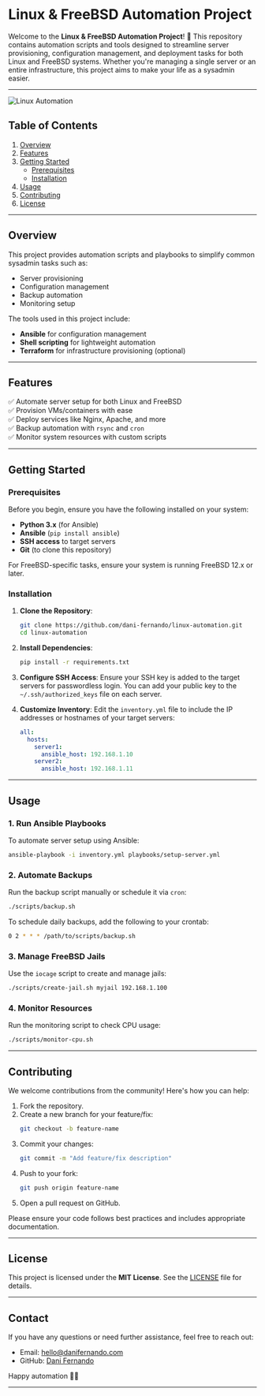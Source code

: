 # **Linux & FreeBSD Automation Project**

Welcome to the **Linux & FreeBSD Automation Project**! 🌟 This repository contains automation scripts and tools designed to streamline server provisioning, configuration management, and deployment tasks for both Linux and FreeBSD systems. Whether you're managing a single server or an entire infrastructure, this project aims to make your life as a sysadmin easier.

---

![Linux Automation](https://example.com/waifu.jpg)

## **Table of Contents**
1. [Overview](#overview)
2. [Features](#features)
3. [Getting Started](#getting-started)
   - [Prerequisites](#prerequisites)
   - [Installation](#installation)
4. [Usage](#usage)
5. [Contributing](#contributing)
6. [License](#license)

---

## **Overview**
This project provides automation scripts and playbooks to simplify common sysadmin tasks such as:
- Server provisioning
- Configuration management
- Backup automation
- Monitoring setup

The tools used in this project include:
- **Ansible** for configuration management
- **Shell scripting** for lightweight automation
- **Terraform** for infrastructure provisioning (optional)

---

## **Features**
✅ Automate server setup for both Linux and FreeBSD  
✅ Provision VMs/containers with ease  
✅ Deploy services like Nginx, Apache, and more  
✅ Backup automation with `rsync` and `cron`  
✅ Monitor system resources with custom scripts  

---

## **Getting Started**

### **Prerequisites**
Before you begin, ensure you have the following installed on your system:
- **Python 3.x** (for Ansible)
- **Ansible** (`pip install ansible`)
- **SSH access** to target servers
- **Git** (to clone this repository)

For FreeBSD-specific tasks, ensure your system is running FreeBSD 12.x or later.

### **Installation**
1. **Clone the Repository**:
   ```bash
   git clone https://github.com/dani-fernando/linux-automation.git
   cd linux-automation
   ```

2. **Install Dependencies**:
   ```bash
   pip install -r requirements.txt
   ```

3. **Configure SSH Access**:
   Ensure your SSH key is added to the target servers for passwordless login. You can add your public key to the `~/.ssh/authorized_keys` file on each server.

4. **Customize Inventory**:
   Edit the `inventory.yml` file to include the IP addresses or hostnames of your target servers:
   ```yaml
   all:
     hosts:
       server1:
         ansible_host: 192.168.1.10
       server2:
         ansible_host: 192.168.1.11
   ```

---

## **Usage**

### **1. Run Ansible Playbooks**
To automate server setup using Ansible:
```bash
ansible-playbook -i inventory.yml playbooks/setup-server.yml
```

### **2. Automate Backups**
Run the backup script manually or schedule it via `cron`:
```bash
./scripts/backup.sh
```

To schedule daily backups, add the following to your crontab:
```bash
0 2 * * * /path/to/scripts/backup.sh
```

### **3. Manage FreeBSD Jails**
Use the `iocage` script to create and manage jails:
```bash
./scripts/create-jail.sh myjail 192.168.1.100
```

### **4. Monitor Resources**
Run the monitoring script to check CPU usage:
```bash
./scripts/monitor-cpu.sh
```

---

## **Contributing**
We welcome contributions from the community! Here's how you can help:
1. Fork the repository.
2. Create a new branch for your feature/fix:
   ```bash
   git checkout -b feature-name
   ```
3. Commit your changes:
   ```bash
   git commit -m "Add feature/fix description"
   ```
4. Push to your fork:
   ```bash
   git push origin feature-name
   ```
5. Open a pull request on GitHub.

Please ensure your code follows best practices and includes appropriate documentation.

---

## **License**
This project is licensed under the **MIT License**. See the [LICENSE](LICENSE) file for details.

---

## **Contact**
If you have any questions or need further assistance, feel free to reach out:
- Email: hello@danifernando.com
- GitHub: [Dani Fernando](https://github.com/dani-fernando)

Happy automation 🤖✨

---
